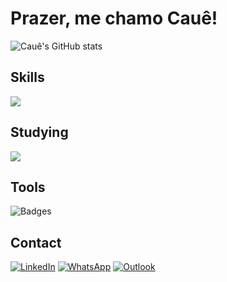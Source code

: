 # Prazer, me chamo Cauê!

![Cauê's GitHub stats](https://github-readme-stats.vercel.app/api?username=cauerg44&show_icons=true&theme=dark)

## Skills
<div align="left" >
  <img src="https://skillicons.dev/icons?i=java,spring,postgresql,mongodb,mysql,git"/>
</div>

## Studying
<div align="left" >
  <img src="https://skillicons.dev/icons?i=javascript,html,css,react,cs,docker"/>
</div>

## Tools
<div align="left">
  <img src="https://skillicons.dev/icons?i=idea,eclipse,vscode,postman" alt="Badges">
</div>


## Contact
<div>
  <a href="https://www.linkedin.com/in/cauegarcia8112004" target="_blank"><img src="https://img.shields.io/badge/LinkedIn-0077B5?style=for-the-badge&logo=linkedin&logoColor=white" alt="LinkedIn"></a>
  <a href="https://wa.me/5571996477382" target="_blank"><img src="https://img.shields.io/badge/WhatsApp-25D366?style=for-the-badge&logo=whatsapp&logoColor=white" alt="WhatsApp"></a>
  <a href="mailto:cauerg7@outlook.com" target="_blank"><img src="https://img.shields.io/badge/Microsoft_Outlook-0078D4?style=for-the-badge&logo=microsoft-outlook&logoColor=white" alt="Outlook"></a>
</div>




